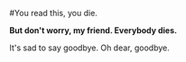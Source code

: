 #You read this, you die.

<b>But don't worry, my friend. Everybody dies.</b>
<br/>

It's sad to say goodbye. Oh dear, goodbye.
